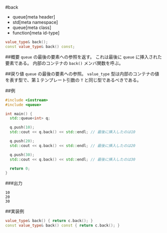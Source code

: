 #back
* queue[meta header]
* std[meta namespace]
* queue[meta class]
* function[meta id-type]

```cpp
value_type& back();
const value_type& back() const;
```

##概要
`queue` の最後の要素への参照を返す。
これは最後に `queue` に挿入された要素である。
内部のコンテナの `back()` メンバ関数を呼ぶ。


##戻り値
`queue` の最後の要素への参照。
`value_type` 型は内部のコンテナの値を表す型で、第１テンプレート引数の `T` と同じ型であるべきである。


##例
```cpp
#include <iostream>
#include <queue>

int main() {
  std::queue<int> q;

  q.push(10);
  std::cout << q.back() << std::endl; // 最後に挿入したのは10

  q.push(20);
  std::cout << q.back() << std::endl; // 最後に挿入したのは20

  q.push(30);
  std::cout << q.back() << std::endl; // 最後に挿入したのは30

  return 0;
}
```

###出力
```
10
20
30
```

##実装例
```cpp
value_type& back() { return c.back(); }
const value_type& back() const { return c.back(); }
```


